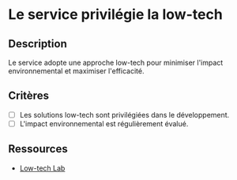 # Le service privilégie la low-tech

## Description

Le service adopte une approche low-tech pour minimiser l'impact environnemental
et maximiser l'efficacité.

## Critères

- [ ] Les solutions low-tech sont privilégiées dans le développement.
- [ ] L'impact environnemental est régulièrement évalué.

## Ressources

- [Low-tech Lab](https://lowtechlab.org/)
